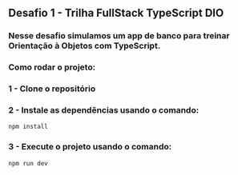 ## Desafio 1 - Trilha FullStack TypeScript DIO

### Nesse desafio simulamos um app de banco para treinar Orientação à Objetos com TypeScript. 

### Como rodar o projeto:
### 1 - Clone o repositório
### 2 - Instale as dependências usando o comando:
```
npm install
```
### 3 - Execute o projeto usando o comando:
```
npm run dev
```
